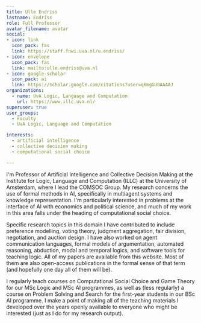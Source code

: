 ```yaml
---
title: Ulle Endriss
lastname: Endriss
role: Full Professor
avatar_filename: avatar
social:
- icon: link
  icon_pack: fas
  link: https://staff.fnwi.uva.nl/u.endriss/
- icon: envelope
  icon_pack: fas
  link: mailto:ulle.endriss@uva.nl
- icon: google-scholar
  icon_pack: ai
  link: https://scholar.google.com/citations?user=qKmgGU0AAAAJ
organizations:
  - name: UvA Logic, Language and Computation
    url: https://www.illc.uva.nl/
superuser: true
user_groups:
  - Faculty
  - UvA Logic, Language and Computation

interests:
  - artificial intelligence
  - collective decision making
  - computational social choice

---
```

I'm Professor of Artificial Intelligence and Collective Decision Making at the Institute for Logic, Language and Computation (ILLC) at the University of Amsterdam, where I lead the COMSOC Group. My research concerns the use of formal methods in AI, specifically in multiagent systems and knowledge representation. I'm particularly interested in problems at the interface of AI with economics and political science, and much of my work in this area falls under the heading of computational social choice.

Specific research topics in this domain I have contributed to include preference modelling, voting theory, judgment aggregation, fair division, negotiation, and auction design. I have also worked on agent communication languages, formal models of argumentation, automated reasoning, abduction, modal and temporal logics, and software tools for teaching logic. All of my papers are available from this website. Most of them are also open-access publications in the formal sense of that term (and hopefully one day all of them will be).

I regularly teach courses on Computational Social Choice and Game Theory for our MSc Logic and MSc AI programmes, as well as (less regularly) a course on Problem Solving and Search for the first-year students in our BSc AI programme. I make a point of making all of the teaching materials I developed over the years openly available to everyone who might be interested (just as I do for my research output).
